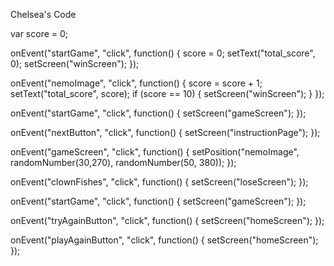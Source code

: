 Chelsea's Code

var score = 0;

onEvent("startGame", "click", function() {
  score = 0;
  setText("total_score", 0);
 setScreen("winScreen");
});

onEvent("nemoImage", "click", function() {
  score = score + 1;
  setText("total_score", score);
  if (score == 10) {
    setScreen("winScreen");
  }
});

onEvent("startGame", "click", function() {
 setScreen("gameScreen");
});

onEvent("nextButton", "click", function() {
  setScreen("instructionPage");
});

onEvent("gameScreen", "click", function() {
  setPosition("nemoImage", randomNumber(30,270), randomNumber(50, 380));
});

onEvent("clownFishes", "click", function() {
  setScreen("loseScreen");
});

onEvent("startGame", "click", function() {
  setScreen("gameScreen");
});

onEvent("tryAgainButton", "click", function() {
  setScreen("homeScreen");
});

onEvent("playAgainButton", "click", function() {
  setScreen("homeScreen");
});

